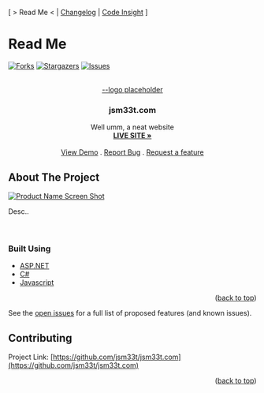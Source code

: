 [ > Read Me < | [Changelog](changelog.md) | [Code Insight](code_insight.md) ]

# Read Me
<div id="top"></div>

<!--
*** Thanks for checking out the Best-README-Template. If you have a suggestion
*** that would make this better, please fork the repo and create a pull request
*** or simply open an issue with the tag "enhancement".
*** Don't forget to give the project a star!
*** Thanks again! Now go create something AMAZING! :D
-->

<!-- PROJECT SHIELDS -->
<!--
*** I'm using markdown "reference style" links for readability.
*** Reference links are enclosed in brackets [ ] instead of parentheses ( ).
*** See the bottom of this document for the declaration of the reference variables
*** for contributors-url, forks-url, etc. This is an optional, concise syntax you may use.
*** https://www.markdownguide.org/basic-syntax/#reference-style-links
[![MIT License][license-shield]][license-url]
[![LinkedIn][linkedin-shield]][linkedin-url]
[![Contributors][contributors-shield]][contributors-url]
-->

[![Forks][forks-shield]][forks-url]
[![Stargazers][stars-shield]][stars-url]
[![Issues][issues-shield]][issues-url]

<!-- PROJECT LOGO -->
<br />
<div align="center">
  <a href="https://github.com/JSM33T/jsm33t.com">
   --logo placeholder
  </a>

<h3 align="center">jsm33t.com</h3>

  <p align="center">
    Well umm, a neat website
    <br />
    <a href="https://jsm33t.com"><strong>LIVE SITE »</strong></a>
    <br />
    <br />
    <a href="https://github.com/jsm33t/jsm33t.com">View Demo</a>
    .
    <a href="https://github.com/jsm33t/jsm33t.com/issues">Report Bug</a>
    .
    <a href="https://github.com/jsm33t/jsm33t.com/issues">Request a feature</a>
  </p>
</div>


<!-- TABLE OF CONTENTS 
<details>
  <summary>Table of Contents</summary>
  <ol>
    <li>
      <a href="#about-the-project">About The Project</a>
      <ul>
        <li><a href="#built-with">Built With</a></li>
      </ul>
    </li>
    <li>
      <a href="#getting-started">Getting Started</a>
      <ul>
        <li><a href="#prerequisites">Prerequisites</a></li>
        <li><a href="#installation">Installation</a></li>
      </ul>
    </li>
    <li><a href="#usage">Usage</a></li>
    <li><a href="#roadmap">Roadmap</a></li>
    <li><a href="#contributing">Contributing</a></li>
    <li><a href="#license">License</a></li>
    <li><a href="#contact">Contact</a></li>
    <li><a href="#acknowledgments">Acknowledgments</a></li>
  </ol>
</details>

-->

<!-- ABOUT THE PROJECT -->
## About The Project

[![Product Name Screen Shot][product-screenshot]](https://jsm33t.com)

Desc..
<br><br><br>

### Built Using

* [ASP.NET](https://php.net/)
* [C#](https://php.net/)
* [Javascript](https://php.net/)


<p align="right">(<a href="#top">back to top</a>)</p>

See the [open issues](https://github.com/jsm33t/jsm33t.com/issues) for a full list of proposed features (and known issues).

<!-- CONTRIBUTING -->
## Contributing




Project Link: [https://github.com/jsm33t/jsm33t.com](https://github.com/jsm33t/jsm33t.com)

<p align="right">(<a href="#top">back to top</a>)</p>



<!-- MARKDOWN LINKS & IMAGES -->
<!-- https://www.markdownguide.org/basic-syntax/#reference-style-links -->
[contributors-shield]: https://img.shields.io/github/contributors/jsm33t/jsm33t.com.svg?style=for-the-badge
[contributors-url]: https://github.com/jsm33t/jsm33t.com/graphs/contributors
[forks-shield]: https://img.shields.io/github/forks/jsm33t/jsm33t.com.svg?style=for-the-badge
[forks-url]: https://github.com/jsm33t/jsm33t.com/network/members
[stars-shield]: https://img.shields.io/github/stars/jsm33t/jsm33t.com.svg?style=for-the-badge
[stars-url]: https://github.com/jsm33t/jsm33t.com/stargazers
[issues-shield]: https://img.shields.io/github/issues/jsm33t/jsm33t.com.svg?style=for-the-badge
[issues-url]: https://github.com/jsm33t/jsm33t.com/issues


[product-screenshot]: resources/images/screenshot_a.png
[product-screenshot_music]: resources/images/screenshot_a.png
[product-screenshot_apps]: resources/images/screenshot_a.png
